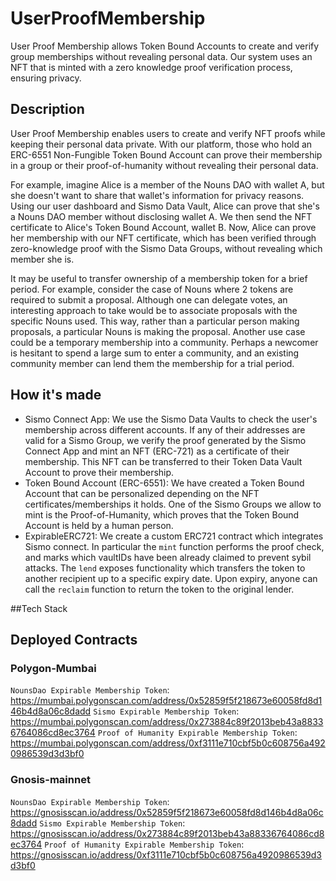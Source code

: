 # UserProofMembership
User Proof Membership allows Token Bound Accounts to create and verify group memberships without revealing personal data. Our system uses an NFT that is minted with a zero knowledge proof verification process, ensuring privacy.

## Description
User Proof Membership enables users to create and verify NFT proofs while keeping their personal data private. With our platform, those who hold an ERC-6551 Non-Fungible Token Bound Account can prove their membership in a group or their proof-of-humanity without revealing their personal data. 

For example, imagine Alice is a member of the Nouns DAO with wallet A, but she doesn't want to share that wallet's information for privacy reasons. Using our user dashboard and Sismo Data Vault, Alice can prove that she's a Nouns DAO member without disclosing wallet A. We then send the NFT certificate to Alice's Token Bound Account, wallet B. Now, Alice can prove her membership with our NFT certificate, which has been verified through zero-knowledge proof with the Sismo Data Groups, without revealing which member she is.

It may be useful to transfer ownership of a membership token for a brief period. For example, consider the case of Nouns where 2 tokens are required to submit a proposal. Although one can delegate votes, an interesting approach to take would be to associate proposals with the specific Nouns used. This way, rather than a particular person making proposals, a particular Nouns is making the proposal. Another use case could be a temporary membership into a community. Perhaps a newcomer is hesitant to spend a large sum to enter a community, and an existing community member can lend them the membership for a trial period.

## How it's made

- Sismo Connect App: We use the Sismo Data Vaults to check the user's membership across different accounts. If any of their addresses are valid for a Sismo Group, we verify the proof generated by the Sismo Connect App and mint an NFT (ERC-721) as a certificate of their membership. This NFT can be transferred to their Token Data Vault Account to prove their membership.
- Token Bound Account (ERC-6551): We have created a Token Bound Account that can be personalized depending on the NFT certificates/memberships it holds. One of the Sismo Groups we allow to mint is the Proof-of-Humanity, which proves that the Token Bound Account is held by a human person.
- ExpirableERC721: We create a custom ERC721 contract which integrates Sismo connect. In particular the `mint` function performs the proof check, and marks which vaultIDs have been already claimed to prevent sybil attacks. The `lend` exposes functionality which transfers the token to another recipient up to a specific expiry date. Upon expiry, anyone can call the `reclaim` function to return the token to the original lender.

##Tech Stack


## Deployed Contracts

### Polygon-Mumbai

`NounsDao Expirable Membership Token`: https://mumbai.polygonscan.com/address/0x52859f5f218673e60058fd8d146b4d8a06c8dadd
`Sismo Expirable Membership Token`: https://mumbai.polygonscan.com/address/0x273884c89f2013beb43a88336764086cd8ec3764
`Proof of Humanity Expirable Membership Token`: https://mumbai.polygonscan.com/address/0xf3111e710cbf5b0c608756a4920986539d3d3bf0

### Gnosis-mainnet 

`NounsDao Expirable Membership Token`: https://gnosisscan.io/address/0x52859f5f218673e60058fd8d146b4d8a06c8dadd 
`Sismo Expirable Membership Token`: https://gnosisscan.io/address/0x273884c89f2013beb43a88336764086cd8ec3764
`Proof of Humanity Expirable Membership Token`: https://gnosisscan.io/address/0xf3111e710cbf5b0c608756a4920986539d3d3bf0


